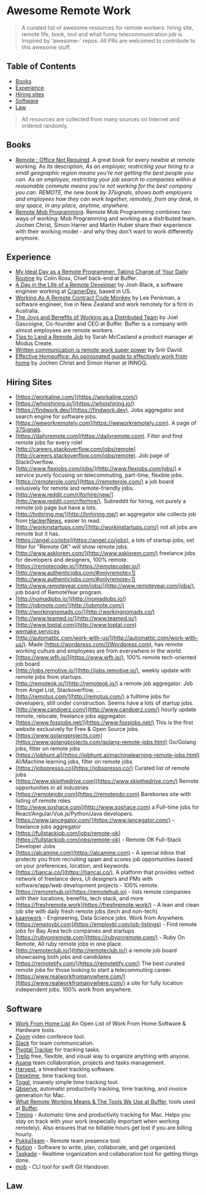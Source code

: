 Awesome Remote Work
==================

> A curated list of awesome resources for remote workers: hiring site, remote life, book, tool and what funny telecommunication job is. Inspired by 'awesome-' repos. All PRs are welcomed to contribute to this awesome stuff.

<!---
[]()
-->

## Table of Contents
- [Books](#books)
- [Experience](#experience)
- [Hiring sites](#hiring-sites)
- [Software](#software)
- [Law](#law)

> All resources are collected from many sources on Internet and ordered randomly.

## Books
- [Remote : Office Not Required](http://37signals.com/remote/). A great book for every newbie at remote working. As its description, _As an employer, restricting your hiring to a small geographic region means you’re not getting the best people you can. As an employee, restricting your job search to companies within a reasonable commute means you’re not working for the best company you can. REMOTE, the new book by 37signals, shows both employers and employees how they can work together, remotely, from any desk, in any space, in any place, anytime, anywhere._
- [Remote Mob Programming](https://leanpub.com/remotemobprogramming). Remote Mob Programming combines two ways of working: Mob Programming and working as a distributed team. Jochen Christ, Simon Harrer and Martin Huber share their experience with their working model - and why they don’t want to work differently anymore.

## Experience
- [My Ideal Day as a Remote Programmer: Taking Charge of Your Daily Routine](https://overflow.bufferapp.com/2014/06/12/my-ideal-day-as-a-programmer-taking-charge-of-your-daily-routine/) by Colin Ross, Chief back-end at Buffer.
- [A Day in the Life of a Remote Developer](http://remotenation.co/blog/a-day-in-the-life-of-a-remote-developer) by Josh Black, a software engineer working at [CramerDev](http://cramerdev.com/), based in US.
- [Working As A Remote Contract Code Monkey](https://coderwall.com/p/0ikc0w/working-as-a-remote-contract-code-monkey?p=1&q=author%3Alee101) by Lee Penkman, a software engineer, live in New Zealand and work remotely for a firm in Australia.
- [The Joys and Benefits of Working as a Distributed Team](http://joel.is/the-joys-and-benefits-of-working-as-a-distributed-team/) by Joel Gascoigne, Co-founder and CEO at Buffer. Buffer is a company with almost employees are remote workers.
- [Tips to Land a Remote Job](https://moduscreate.com/blog/tips-to-land-a-remote-job/) by Sarah McCasland a product manager at Modus Create.
- [Written communication is remote work super power](https://snir.dev/blog/remote-async-communication//) by Snir David.
- [Effective Homeoffice: An opinionated guide to effectively work from home](https://effectivehomeoffice.com/) by Jochen Christ and Simon Harrer at INNOQ.

## Hiring Sites
- [https://workaline.com/](https://workaline.com/)
- [https://whoishiring.io/](https://whoishiring.io/)
- [https://findwork.dev/](https://findwork.dev). Jobs aggregator and search engine for software jobs.
- [https://weworkremotely.com](https://weworkremotely.com). A page of [37Signals](http://37signals.com).
- [https://dailyremote.com](https://dailyremote.com). Filter and find remote jobs for every role!
- [http://careers.stackoverflow.com/jobs/remote](http://careers.stackoverflow.com/jobs/remote). Job page of StackOverflow.
- [http://www.flexjobs.com/jobs/](http://www.flexjobs.com/jobs/) a service purely focusing on telecommuting, part-time, flexible jobs.
- [https://remoterole.com/](https://remoterole.com/) a job board exlusively for remote and remote-friendly jobs.
- [http://www.reddit.com/r/forhire/new/](http://www.reddit.com/r/forhire/). Subreddit for hiring, not purely a remote job page but have a lots.
- [http://hnhiring.me/](http://hnhiring.me/) an aggregator site collects job from [HackerNews](https://news.ycombinator.com/), easier to read. 
- [http://workinstartups.com/](http://workinstartups.com/) not all jobs are remote but it has.
- [https://angel.co/jobs](https://angel.co/jobs), a lots of startup jobs, set filter for "Remote OK" will show remote jobs.
- [http://www.asklorem.com/](http://www.asklorem.com/) freelance jobs for developers and designers, 100% remote.
- [https://remotecoder.io/](https://remotecoder.io/)
- [http://www.authenticjobs.com/#onlyremote=1](http://www.authenticjobs.com/#onlyremote=1)
- [http://www.remoteyear.com/jobs/](http://www.remoteyear.com/jobs/), job board of RemoteYear program.
- [http://nomadjobs.io/](http://nomadjobs.io/)
- [http://jobmote.com/](http://jobmote.com/)
- [http://workingnomads.co/](http://workingnomads.co/)
- [http://www.teamed.io/](http://www.teamed.io/)
- [http://www.toptal.com](http://www.toptal.com)
- [wemake.services](https://wemake.services/)
- [http://automattic.com/work-with-us/](http://automattic.com/work-with-us/). Made [https://wordpress.com/](Wordpress.com), has remote working culture and employees are from everywhere in the world.
- [https://www.wfh.io/](https://www.wfh.io/), 100% remote tech-oriented job board
- [http://jobs.remotive.io/](http://jobs.remotive.io/), weekly update with remote jobs from startups.
- [http://remoteok.io/](http://remoteok.io/) a remote job aggregator. Job from Angel List, Stackoverflow, ...
- [http://remotus.com/](http://remotus.com/) a fulltime jobs for developers, still under construction. Seems have a lots of startup jobs.
- [http://www.candoerz.com/](http://www.candoerz.com/) hourly update remote, relocate, freelance jobs aggregator.
- [https://www.fossjobs.net/](https://www.fossjobs.net/) This is the first website exclusively for Free & Open Source jobs.
- [https://www.golangprojects.com](https://www.golangprojects.com/golang-remote-jobs.html) Go/Golang jobs, filter on remote jobs
- [https://jobhunt.ai](https://jobhunt.ai/machinelearning-remote-jobs.html) AI/Machine learning jobs, filter on remote jobs
- [https://jobspresso.co](https://jobspresso.co/) Curated list of remote jobs  
- [https://www.skipthedrive.com](https://www.skipthedrive.com/)  Remote opportunities in all industries  
- [https://remotejobr.com](https://remotejobr.com)  Barebones site with listing of remote roles  
- [http://www.soshace.com](http://www.soshace.com) a Full-time jobs for React/Angular/Vue.js/Python/Java developers.
- [https://www.lancegator.com/](https://www.lancegator.com/) - freelance jobs aggregator
- [https://fullstackjob.com/jobs/remote-ok](https://fullstackjob.com/jobs/remote-ok) - Remote OK Full-Stack Developer Jobs
- [https://alcamine.com](https://alcamine.com) - A special inbox that protects you from recruiting spam and scores job opportunities based on your preferences, location, and keywords.
- [https://tiancai.co/](https://tiancai.co/). A platform that provides vetted network of freelance devs, UI designers and PMs with software/app/web development projects - 100% remote. 
- [https://remotehub.io](https://remotehub.io) - lists remote companies with their locations, benefits, tech stack, and more
- [https://freshremote.work](https://freshremote.work/) - A lean and clean job site with daily fresh remote jobs (tech and non-tech)
- [kaamwork](https://kaam.work) - Engineering, Data Science jobs. Work from Anywhere.
- [https://employbl.com](https://employbl.com/job-listings) - Find remote jobs for Bay Area tech companies and startups
- [https://rubyonremote.com](https://rubyonremote.com/) - Ruby On Remote, All ruby remote jobs in one place.
- [http://remoteclub.io/](http://remoteclub.io/) a remote job board showcasing both jobs and candidates
- [https://remotetify.com/](https://remotetify.com/) The best curated remote jobs for those looking to start a telecommuting career.
- [https://www.realworkfromanywhere.com/](https://www.realworkfromanywhere.com/) a site for fully location independent jobs. 100% work from anywhere.

## Software
- [Work From Home List](https://wfhlist.io) An Open List of Work From Home Software & Hardware tools.
- [Zoom](https://zoom.us/) video conferece tool.
- [Slack](https://slack.com/) for team communication.
- [Pivotal Tracker](http://www.pivotaltracker.com/) for tracking tasks.
- [Trello](https://trello.com/) free, flexible, and visual way to organize anything with anyone.
- [Asana](https://asana.com/) team collaboration, projects and tasks management.
- [Harvest](https://www.getharvest.com/), a timesheet tracking software.
- [Desktime](http://desktime.com/), time tracking tool.
- [Toggl](https://www.toggl.com/), insanely simple time tracking tool.
- [Qbserve](https://qotoqot.com/qbserve/), automatic productivity tracking, time tracking, and invoice generation for Mac.
- [What Remote Working Means & The Tools We Use at Buffer](https://open.bufferapp.com/remote-working-means-tools-use/), tools used at [Buffer](https://bufferapp.com/).
- [Timing](https://timingapp.com/) - Automatic time and productivity tracking for Mac. Helps you stay on track with your work (especially important when working remotely). Also ensures that no billable hours get lost if you are billing hourly.
- [PukkaTeam](https://pukkateam.com) - Remote team presence tool.
- [Notion](https://www.notion.so/) - Software to write, plan, collaborate, and get organized.
- [Taskade](https://www.taskade.com/) - Realtime organization and collaboration tool for getting things done.
- [mob](https://mob.sh) - CLI tool for swift Git Handover.

## Law



<!--## Credits
This awesome list is gathered from many resources on Internet, including these below sources but not limited:-->








<!---
[]()
-->
